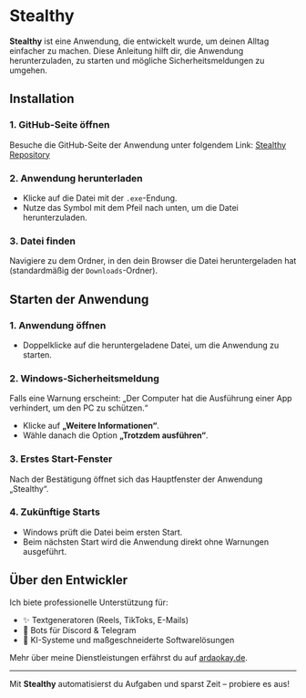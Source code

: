 # Stealthy

**Stealthy** ist eine Anwendung, die entwickelt wurde, um deinen Alltag einfacher zu machen. Diese Anleitung hilft dir, die Anwendung herunterzuladen, zu starten und mögliche Sicherheitsmeldungen zu umgehen.

## Installation

### 1. GitHub-Seite öffnen
Besuche die GitHub-Seite der Anwendung unter folgendem Link:
[Stealthy Repository](https://github.com/LanzelotSniper/Stealthy)

### 2. Anwendung herunterladen
- Klicke auf die Datei mit der `.exe`-Endung.
- Nutze das Symbol mit dem Pfeil nach unten, um die Datei herunterzuladen.

### 3. Datei finden
Navigiere zu dem Ordner, in den dein Browser die Datei heruntergeladen hat (standardmäßig der `Downloads`-Ordner).

## Starten der Anwendung

### 1. Anwendung öffnen
- Doppelklicke auf die heruntergeladene Datei, um die Anwendung zu starten.

### 2. Windows-Sicherheitsmeldung
Falls eine Warnung erscheint:
„Der Computer hat die Ausführung einer App verhindert, um den PC zu schützen.“

- Klicke auf **„Weitere Informationen“**.
- Wähle danach die Option **„Trotzdem ausführen“**.

### 3. Erstes Start-Fenster
Nach der Bestätigung öffnet sich das Hauptfenster der Anwendung „Stealthy“.

### 4. Zukünftige Starts
- Windows prüft die Datei beim ersten Start. 
- Beim nächsten Start wird die Anwendung direkt ohne Warnungen ausgeführt.

## Über den Entwickler

Ich biete professionelle Unterstützung für:
- ✨ Textgeneratoren (Reels, TikToks, E-Mails)
- 🤖 Bots für Discord & Telegram
- 🧠 KI-Systeme und maßgeschneiderte Softwarelösungen

Mehr über meine Dienstleistungen erfährst du auf [ardaokay.de](https://ardaokay.de).

---

Mit **Stealthy** automatisierst du Aufgaben und sparst Zeit – probiere es aus!
